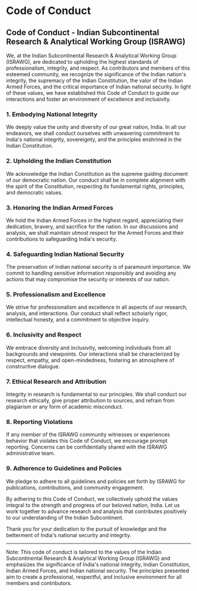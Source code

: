 # **Code of Conduct**

## Code of Conduct - Indian Subcontinental Research & Analytical Working Group (ISRAWG)

We, at the Indian Subcontinental Research & Analytical Working Group (ISRAWG), are dedicated to upholding the highest standards of professionalism, integrity, and respect. As contributors and members of this esteemed community, we recognize the significance of the Indian nation's integrity, the supremacy of the Indian Constitution, the valor of the Indian Armed Forces, and the critical importance of Indian national security. In light of these values, we have established this Code of Conduct to guide our interactions and foster an environment of excellence and inclusivity.

### 1. Embodying National Integrity

We deeply value the unity and diversity of our great nation, India. In all our endeavors, we shall conduct ourselves with unwavering commitment to India's national integrity, sovereignty, and the principles enshrined in the Indian Constitution.

### 2. Upholding the Indian Constitution

We acknowledge the Indian Constitution as the supreme guiding document of our democratic nation. Our conduct shall be in complete alignment with the spirit of the Constitution, respecting its fundamental rights, principles, and democratic values.

### 3. Honoring the Indian Armed Forces

We hold the Indian Armed Forces in the highest regard, appreciating their dedication, bravery, and sacrifice for the nation. In our discussions and analysis, we shall maintain utmost respect for the Armed Forces and their contributions to safeguarding India's security.

### 4. Safeguarding Indian National Security

The preservation of Indian national security is of paramount importance. We commit to handling sensitive information responsibly and avoiding any actions that may compromise the security or interests of our nation.

### 5. Professionalism and Excellence

We strive for professionalism and excellence in all aspects of our research, analysis, and interactions. Our conduct shall reflect scholarly rigor, intellectual honesty, and a commitment to objective inquiry.

### 6. Inclusivity and Respect

We embrace diversity and inclusivity, welcoming individuals from all backgrounds and viewpoints. Our interactions shall be characterized by respect, empathy, and open-mindedness, fostering an atmosphere of constructive dialogue.

### 7. Ethical Research and Attribution

Integrity in research is fundamental to our principles. We shall conduct our research ethically, give proper attribution to sources, and refrain from plagiarism or any form of academic misconduct.

### 8. Reporting Violations

If any member of the ISRAWG community witnesses or experiences behavior that violates this Code of Conduct, we encourage prompt reporting. Concerns can be confidentially shared with the ISRAWG administrative team.

### 9. Adherence to Guidelines and Policies

We pledge to adhere to all guidelines and policies set forth by ISRAWG for publications, contributions, and community engagement.

By adhering to this Code of Conduct, we collectively uphold the values integral to the strength and progress of our beloved nation, India. Let us work together to advance research and analysis that contributes positively to our understanding of the Indian Subcontinent.

Thank you for your dedication to the pursuit of knowledge and the betterment of India's national security and integrity.

---
Note: This code of conduct is tailored to the values of the Indian Subcontinental Research & Analytical Working Group (ISRAWG) and emphasizes the significance of India's national integrity, Indian Constitution, Indian Armed Forces, and Indian national security. The principles presented aim to create a professional, respectful, and inclusive environment for all members and contributors.

